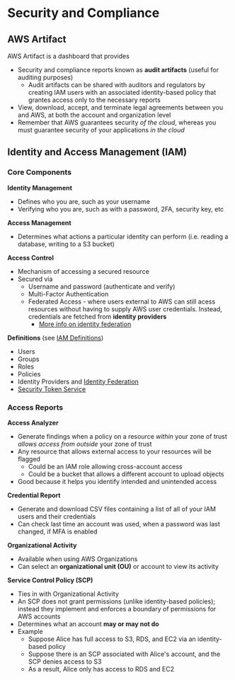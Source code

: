 # Security and Compliance

## AWS Artifact

AWS Artifact is a dashboard that provides
- Security and compliance reports known as **audit artifacts** (useful for auditing purposes)
	- Audit artifacts can be shared with auditors and regulators by creating IAM users with an associated identity-based policy that grantes access only to the necessary reports
- View, download, accept, and terminate legal agreements between you and AWS, at both the account and organization level
- Remember that AWS guarantees security _of the cloud_, whereas you must guarantee security of your applications _in the cloud_

## Identity and Access Management (IAM)

### Core Components

**Identity Management**
- Defines who you are, such as your username
- Verifying who you are, such as with a password, 2FA, security key, etc

**Access Management**
- Determines what actions a particular identity can perform (i.e. reading a database, writing to a S3 bucket)

**Access Control**
- Mechanism of accessing a secured resource
- Secured via
	- Username and password (authenticate and verify)
	- Multi-Factor Authentication
	- Federated Access - where users external to AWS can still acess resources without having to supply AWS user credentials. Instead, credentials are fetched from **identity providers**
		- [More info on identity federation](/iam/2%20-%20identity-federation.md)

**Definitions** (see [IAM Definitions](/iam/0%20-%20index.md#definitions))
- Users
- Groups
- Roles
- Policies
- Identity Providers and [Identity Federation](/iam/2%20-%20identity-federation.md)
- [Security Token Service](/iam/2%20-%20identity-federation.md#security-token-service-(sts))

### Access Reports

**Access Analyzer**
- Generate findings when a policy on a resource _within_ your zone of trust _allows access from outside_ your zone of trust
- Any resource that allows external access to your resources will be flagged
	- Could be an IAM role allowing cross-account access
	- Could be a bucket that allows a different account to upload objects
- Good because it helps you identify intended and unintended access

**Credential Report**
- Generate and download CSV files containing a list of all of your IAM users and their credentials
- Can check last time an account was used, when a password was last changed, if MFA is enabled

**Organizational Activity**
- Available when using AWS Organizations
- Can select an **organizational unit (OU)** or account to view its activity

**Service Control Policy (SCP)**
- Ties in with Organizational Activity
- An SCP does not grant permissions (unlike identity-based policies); instead they implement and enforces a boundary of permissions for AWS accounts
- Determines what an account **may or may not do**
- Example
	- Suppose Alice has full access to S3, RDS, and EC2 via an identity-based policy
	- Suppose there is an SCP associated with Alice's account, and the SCP denies access to S3
	- As a result, Alice only has access to RDS and EC2
